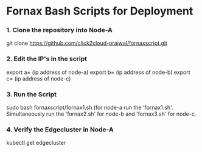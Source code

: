 # Fornax Bash Scripts for Deployment

### 1. Clone the repository into Node-A 
git clone https://github.com/click2cloud-prajwal/fornaxscript.git

### 2. Edit the IP's in the script
export a= (ip address of node-a)
export b= (ip address of node-b)
export c= (ip address of node-c)

### 3. Run the Script
sudo bash fornaxscript/fornax1.sh (for node-a run the 'fornax1.sh'. Simultaneously run the 'fornax2.sh' for node-b and 'fornax3.sh' for node-c.
  
### 4. Verify the Edgecluster in Node-A
kubectl get edgecluster

